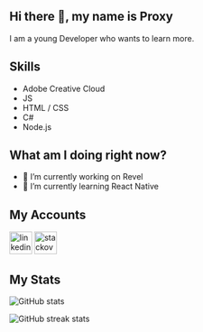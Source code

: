 ## Hi there 👋, my name is Proxy 
I am a young Developer who wants to learn more.   
## Skills  
- Adobe Creative Cloud
- JS  
- HTML / CSS
- C# 
- Node.js  

## What am I doing right now? 
- 🔭 I’m currently working on Revel
- 🌱 I’m currently learning React Native

## My Accounts  
[<img src='https://cdn.jsdelivr.net/npm/simple-icons@3.0.1/icons/linkedin.svg' alt='linkedin' height='40'>](https://www.linkedin.com/in/paul-prenn-295b061a2/)    [<img src='https://cdn.jsdelivr.net/npm/simple-icons@3.0.1/icons/stackoverflow.svg' alt='stackoverflow' height='40'>](https://stackoverflow.com/users/14100464)  

## My Stats  
![GitHub stats](https://github-readme-stats.vercel.app/api?username=Proxy004&show_icons=true)  

![GitHub streak stats](https://github-readme-streak-stats.herokuapp.com/?user=Proxy004)  

